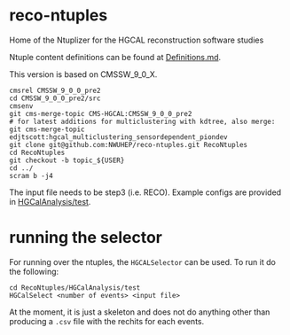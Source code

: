 # reco-ntuples
Home of the Ntuplizer for the HGCAL reconstruction software studies


Ntuple content definitions can be found at [Definitions.md](Definitions.md).

This version is based on CMSSW_9_0_X.

```
cmsrel CMSSW_9_0_0_pre2
cd CMSSW_9_0_0_pre2/src
cmsenv
git cms-merge-topic CMS-HGCAL:CMSSW_9_0_0_pre2
# for latest additions for multiclustering with kdtree, also merge:
git cms-merge-topic edjtscott:hgcal_multiclustering_sensordependent_piondev
git clone git@github.com:NWUHEP/reco-ntuples.git RecoNtuples
cd RecoNtuples
git checkout -b topic_${USER}
cd ../
scram b -j4
```

The input file needs to be step3 (i.e. RECO). Example configs are provided in [HGCalAnalysis/test](HGCalAnalysis/test).

# running the selector

For running over the ntuples, the `HGCALSelector` can be used.  To run it do the following:

```
cd RecoNtuples/HGCalAnalysis/test
HGCalSelect <number of events> <input file>
```

At the moment, it is just a skeleton and does not do anything other than producing a `.csv` file with the rechits for each events.
